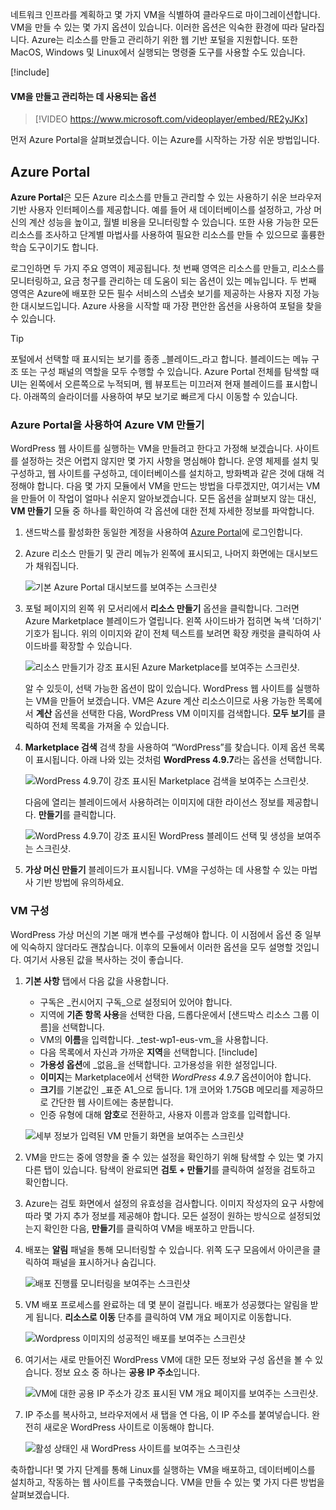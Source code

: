 네트워크 인프라를 계획하고 몇 가지 VM을 식별하여 클라우드로 마이그레이션합니다. VM을 만들 수 있는 몇 가지 옵션이 있습니다. 이러한 옵션은 익숙한 환경에 따라 달라집니다. Azure는 리소스를 만들고 관리하기 위한 웹 기반 포털을 지원합니다. 또한 MacOS, Windows 및 Linux에서 실행되는 명령줄 도구를 사용할 수도 있습니다.

[!include[](../../../includes/azure-sandbox-activate.md)]

#### <a name="options-to-create-and-manage-vms"></a>VM을 만들고 관리하는 데 사용되는 옵션

> [!VIDEO https://www.microsoft.com/videoplayer/embed/RE2yJKx]

먼저 Azure Portal을 살펴보겠습니다. 이는 Azure를 시작하는 가장 쉬운 방법입니다.

## <a name="azure-portal"></a>Azure Portal

**Azure Portal**은 모든 Azure 리소스를 만들고 관리할 수 있는 사용하기 쉬운 브라우저 기반 사용자 인터페이스를 제공합니다. 예를 들어 새 데이터베이스를 설정하고, 가상 머신의 계산 성능을 높이고, 월별 비용을 모니터링할 수 있습니다. 또한 사용 가능한 모든 리소스를 조사하고 단계별 마법사를 사용하여 필요한 리소스를 만들 수 있으므로 훌륭한 학습 도구이기도 합니다.

로그인하면 두 가지 주요 영역이 제공됩니다. 첫 번째 영역은 리소스를 만들고, 리소스를 모니터링하고, 요금 청구를 관리하는 데 도움이 되는 옵션이 있는 메뉴입니다. 두 번째 영역은 Azure에 배포한 모든 필수 서비스의 스냅숏 보기를 제공하는 사용자 지정 가능한 대시보드입니다. Azure 사용을 시작할 때 가장 편안한 옵션을 사용하여 포털을 찾을 수 있습니다.

> [!TIP]
> 포털에서 선택할 때 표시되는 보기를 종종 _블레이드_라고 합니다. 블레이드는 메뉴 구조 또는 구성 패널의 역할을 모두 수행할 수 있습니다. Azure Portal 전체를 탐색할 때 UI는 왼쪽에서 오른쪽으로 누적되며, 웹 뷰포트는 미끄러져 현재 블레이드를 표시합니다. 아래쪽의 슬라이더를 사용하여 부모 보기로 빠르게 다시 이동할 수 있습니다.

### <a name="create-an-azure-vm-with-the-azure-portal"></a>Azure Portal을 사용하여 Azure VM 만들기

WordPress 웹 사이트를 실행하는 VM을 만들려고 한다고 가정해 보겠습니다. 사이트를 설정하는 것은 어렵지 않지만 몇 가지 사항을 명심해야 합니다. 운영 체제를 설치 및 구성하고, 웹 사이트를 구성하고, 데이터베이스를 설치하고, 방화벽과 같은 것에 대해 걱정해야 합니다. 다음 몇 가지 모듈에서 VM을 만드는 방법을 다루겠지만, 여기서는 VM을 만들어 이 작업이 얼마나 쉬운지 알아보겠습니다. 모든 옵션을 살펴보지 않는 대신, **VM 만들기** 모듈 중 하나를 확인하여 각 옵션에 대한 전체 자세한 정보를 파악합니다.

1. 샌드박스를 활성화한 동일한 계정을 사용하여 [Azure Portal](https://portal.azure.com/triplecrownlabs.onmicrosoft.com?azure-portal=true)에 로그인합니다. 

1. Azure 리소스 만들기 및 관리 메뉴가 왼쪽에 표시되고, 나머지 화면에는 대시보드가 채워집니다.

    ![기본 Azure Portal 대시보드를 보여주는 스크린샷](../media/3-dashboard-page.png)

1. 포털 페이지의 왼쪽 위 모서리에서 **리소스 만들기** 옵션을 클릭합니다. 그러면 Azure Marketplace 블레이드가 열립니다. 왼쪽 사이드바가 접히면 녹색 '더하기' 기호가 됩니다. 위의 이미지와 같이 전체 텍스트를 보려면 확장 캐럿을 클릭하여 사이드바를 확장할 수 있습니다.

    ![리소스 만들기가 강조 표시된 Azure Marketplace를 보여주는 스크린샷.](../media/3-create-new-resource.png)

    알 수 있듯이, 선택 가능한 옵션이 많이 있습니다. WordPress 웹 사이트를 실행하는 VM을 만들어 보겠습니다. VM은 Azure 계산 리소스이므로 사용 가능한 목록에서 **계산** 옵션을 선택한 다음, WordPress VM 이미지를 검색합니다. **모두 보기**를 클릭하여 전체 목록을 가져올 수 있습니다.

1. **Marketplace 검색** 검색 창을 사용하여 “WordPress”를 찾습니다. 이제 옵션 목록이 표시됩니다. 아래 나와 있는 것처럼 **WordPress 4.9.7**라는 옵션을 선택합니다.

    ![WordPress 4.9.7이 강조 표시된 Marketplace 검색을 보여주는 스크린샷.](../media/3-search-vm-image.png)

    다음에 열리는 블레이드에서 사용하려는 이미지에 대한 라이선스 정보를 제공합니다. **만들기**를 클릭합니다.

    ![WordPress 4.9.7이 강조 표시된 WordPress 블레이드 선택 및 생성을 보여주는 스크린샷.](../media/3-create-vm-image.png)

1. **가상 머신 만들기** 블레이드가 표시됩니다. VM을 구성하는 데 사용할 수 있는 마법사 기반 방법에 유의하세요.

### <a name="configure-the-vm"></a>VM 구성

WordPress 가상 머신의 기본 매개 변수를 구성해야 합니다. 이 시점에서 옵션 중 일부에 익숙하지 않더라도 괜찮습니다. 이후의 모듈에서 이러한 옵션을 모두 설명할 것입니다. 여기서 사용된 값을 복사하는 것이 좋습니다.

1. **기본 사항** 탭에서 다음 값을 사용합니다.
    - 구독은 _컨시어지 구독_으로 설정되어 있어야 합니다.
    - 지역에 **기존 항목 사용**을 선택한 다음, 드롭다운에서 <rgn>[샌드박스 리소스 그룹 이름]</rgn>을 선택합니다.
    - VM의 **이름**을 입력합니다. _test-wp1-eus-vm_을 사용합니다.
    - 다음 목록에서 자신과 가까운 **지역**을 선택합니다.
        [!include[](../../../includes/azure-sandbox-regions-note-friendly.md)]
    - **가용성 옵션**에 _없음_을 선택합니다. 고가용성을 위한 설정입니다.
    - **이미지**는 Marketplace에서 선택한 _WordPress 4.9.7_ 옵션이어야 합니다.
    - **크기**를 기본값인 _표준 A1_으로 둡니다. 1개 코어와 1.75GB 메모리를 제공하므로 간단한 웹 사이트에는 충분합니다.
    - 인증 유형에 대해 **암호**로 전환하고, 사용자 이름과 암호를 입력합니다.

    ![세부 정보가 입력된 VM 만들기 화면을 보여주는 스크린샷](../media/3-create-vm-1.png)

1. VM을 만드는 중에 영향을 줄 수 있는 설정을 확인하기 위해 탐색할 수 있는 몇 가지 다른 탭이 있습니다. 탐색이 완료되면 **검토 + 만들기**를 클릭하여 설정을 검토하고 확인합니다.

1. Azure는 검토 화면에서 설정의 유효성을 검사합니다. 이미지 작성자의 요구 사항에 따라 몇 가지 추가 정보를 제공해야 합니다. 모든 설정이 원하는 방식으로 설정되었는지 확인한 다음, **만들기**를 클릭하여 VM을 배포하고 만듭니다.

1. 배포는 **알림** 패널을 통해 모니터링할 수 있습니다. 위쪽 도구 모음에서 아이콘을 클릭하여 패널을 표시하거나 숨깁니다.

    ![배포 진행률 모니터링을 보여주는 스크린샷](../media/3-deploying.png)

1. VM 배포 프로세스를 완료하는 데 몇 분이 걸립니다. 배포가 성공했다는 알림을 받게 됩니다. **리소스로 이동** 단추를 클릭하여 VM 개요 페이지로 이동합니다.

    ![Wordpress 이미지의 성공적인 배포를 보여주는 스크린샷](../media/3-deployment-succeeded.png)

1. 여기서는 새로 만들어진 WordPress VM에 대한 모든 정보와 구성 옵션을 볼 수 있습니다. 정보 요소 중 하나는 **공용 IP 주소**입니다.

    ![VM에 대한 공용 IP 주소가 강조 표시된 VM 개요 페이지를 보여주는 스크린샷.](../media/3-public-ip-address.png)

11. IP 주소를 복사하고, 브라우저에서 새 탭을 연 다음, 이 IP 주소를 붙여넣습니다. 완전히 새로운 WordPress 사이트로 이동해야 합니다.

    ![활성 상태인 새 WordPress 사이트를 보여주는 스크린샷](../media/3-my-new-blog.png)

축하합니다! 몇 가지 단계를 통해 Linux를 실행하는 VM을 배포하고, 데이터베이스를 설치하고, 작동하는 웹 사이트를 구축했습니다. VM을 만들 수 있는 몇 가지 다른 방법을 살펴보겠습니다.

